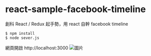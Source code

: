 # react-sample-facebook-timeline
創科 React / Redux 起手勢，用 react 自幹 facebook timeline 

```
$ npm install
$ node sever.js
```


網頁開啟
http://localhost:3000
![圖片](https://958c53c5ab45586a01e4b6bd1c629ae7a6bbe01e.googledrive.com/host/0B-XkApzKpJ7QbExQR0hwUFFBTjA)
